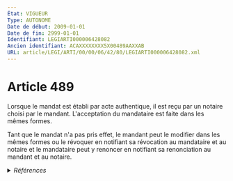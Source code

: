 ```yaml
---
État: VIGUEUR
Type: AUTONOME
Date de début: 2009-01-01
Date de fin: 2999-01-01
Identifiant: LEGIARTI000006428082
Ancien identifiant: ACAXXXXXXXX5X00489AAXXAB
URL: article/LEGI/ARTI/00/00/06/42/80/LEGIARTI000006428082.xml
---
```


<h1>Article 489</h1>

Lorsque le mandat est établi par acte authentique, il est reçu par un notaire
choisi par le mandant. L'acceptation du mandataire est faite dans les mêmes
formes.<br />

Tant que le mandat n'a pas pris effet, le mandant peut le modifier dans les
mêmes formes ou le révoquer en notifiant sa révocation au mandataire et au
notaire et le mandataire peut y renoncer en notifiant sa renonciation au mandant
et au notaire.


<details>
  <summary><em>Références</em></summary>

  <h2>Articles faisant référence à l'article</h2>
  
  <ul>
    <li>
      <a href="https://legal.tricoteuses.fr//redirection/LEGIARTI000006284898?vers=git&vers=legifrance">LOI n° 2007-308 du 5 mars 2007 portant réforme de la protection juridique des majeurs - article 7 ENTIEREMENT_MODIF</a> MODIFICATION cible
    </li>
  </ul>
  
  <h2>Références faites par l'article</h2>
  
  <ul>
    <li>
      2007-03-05 MODIFICATION source <a href="https://legal.tricoteuses.fr//redirection/LEGIARTI000006284898?vers=git&vers=legifrance">LOI n° 2007-308 du 5 mars 2007 portant réforme de la protection juridique des majeurs - article 7 ENTIEREMENT_MODIF</a>
    </li>
    <li>
      2999-01-01 CITATION cible <a href="https://legal.tricoteuses.fr//redirection/LEGIARTI000006428088?vers=git&vers=legifrance">Code civil - article 489-1 AUTONOME ABROGE, en vigueur du 1968-11-01 au 2009-01-01</a>
    </li>
    <li>
      2999-01-01 CITATION cible <a href="https://legal.tricoteuses.fr//redirection/LEGIARTI000006428144?vers=git&vers=legifrance">Code civil - article 491-2 AUTONOME ABROGE, en vigueur du 1968-11-01 au 2009-01-01</a>
    </li>
    <li>
      CODIFICATION source Loi 1803-03-14
    </li>
  </ul>
</details>
